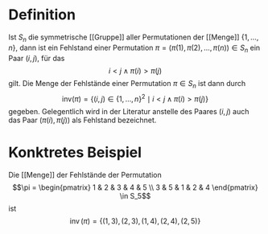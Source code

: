 # Definition
Ist $S_n$ die symmetrische [[Gruppe]] aller Permutationen der [[Menge]] $\{1, \dots, n\}$, dann ist ein Fehlstand einer Permutation $\pi = (\pi(1), \pi(2), \dots, \pi(n)) \in S_n$ ein Paar $(i,j)$, für das 
$$ i < j \wedge \pi(i) > \pi(j) $$
gilt. Die Menge der Fehlstände einer Permutation $\pi \in S_n$ ist dann durch
$$ \text{inv}(\pi) = \{(i, j) \in \{1, \dots, n\}^2 \mid i < j \wedge \pi(i) > \pi(j)\} $$
gegeben. Gelegentlich wird in der Literatur anstelle des Paares $(i,j)$ auch das Paar $(\pi(i), \pi(j))$ als Fehlstand bezeichnet.

# Konktretes Beispiel
Die [[Menge]] der Fehlstände der Permutation $$\pi = \begin{pmatrix} 1 & 2 & 3 & 4 & 5 \\ 3 & 5 & 1 & 2 & 4 \end{pmatrix} \in S_5$$ ist $$ \operatorname{inv}(\pi) = \left\{ (1,3), (2,3), (1,4), (2,4), (2,5) \right\} $$
